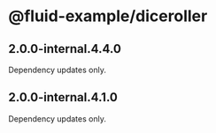 # @fluid-example/diceroller

## 2.0.0-internal.4.4.0

Dependency updates only.

## 2.0.0-internal.4.1.0

Dependency updates only.

